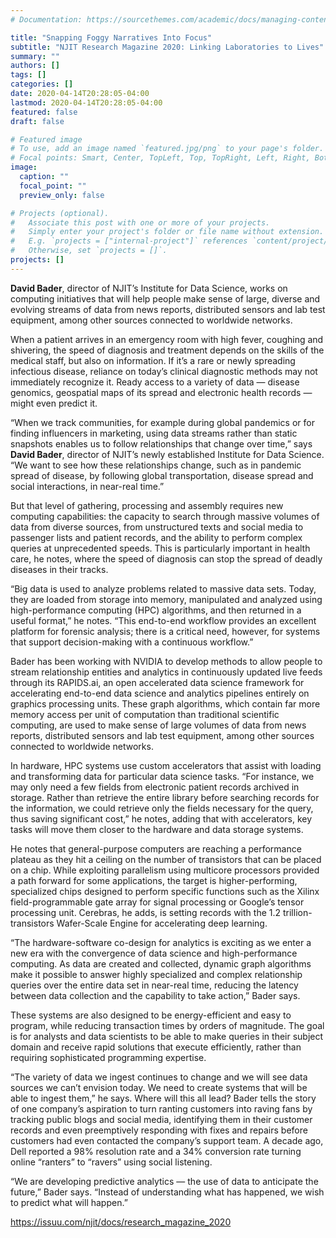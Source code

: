 ```yaml
---
# Documentation: https://sourcethemes.com/academic/docs/managing-content/

title: "Snapping Foggy Narratives Into Focus"
subtitle: "NJIT Research Magazine 2020: Linking Laboratories to Lives"
summary: ""
authors: []
tags: []
categories: []
date: 2020-04-14T20:28:05-04:00
lastmod: 2020-04-14T20:28:05-04:00
featured: false
draft: false

# Featured image
# To use, add an image named `featured.jpg/png` to your page's folder.
# Focal points: Smart, Center, TopLeft, Top, TopRight, Left, Right, BottomLeft, Bottom, BottomRight.
image:
  caption: ""
  focal_point: ""
  preview_only: false

# Projects (optional).
#   Associate this post with one or more of your projects.
#   Simply enter your project's folder or file name without extension.
#   E.g. `projects = ["internal-project"]` references `content/project/deep-learning/index.md`.
#   Otherwise, set `projects = []`.
projects: []
---
```


**David Bader**, director of NJIT’s Institute for Data Science, works on
computing initiatives that will help people make sense of large,
diverse and evolving streams of data from news reports, distributed
sensors and lab test equipment, among other sources connected to
worldwide networks.

When a patient arrives in an emergency room with
high fever, coughing and shivering, the speed
of diagnosis and treatment depends on the skills of the
medical staff, but also on information. If it’s a rare or newly
spreading infectious disease, reliance on today’s clinical
diagnostic methods may not immediately recognize it.
Ready access to a variety of data — disease genomics,
geospatial maps of its spread and electronic health records
— might even predict it.

“When we track communities, for example during global
pandemics or for finding influencers in marketing, using
data streams rather than static snapshots enables us to
follow relationships that change over time,” says **David
Bader**, director of NJIT’s newly established Institute for
Data Science. “We want to see how these relationships
change, such as in pandemic spread of disease, by
following global transportation, disease spread and social
interactions, in near-real time.”

But that level of gathering, processing and assembly
requires new computing capabilities: the capacity to search
through massive volumes of data from diverse sources, from
unstructured texts and social media to passenger lists and
patient records, and the ability to perform complex queries
at unprecedented speeds. This is particularly important in
health care, he notes, where the speed of diagnosis can stop
the spread of deadly diseases in their tracks.

“Big data is used to analyze problems related to massive
data sets. Today, they are loaded from storage into memory,
manipulated and analyzed using high-performance
computing (HPC) algorithms, and then returned in a useful
format,” he notes. “This end-to-end workflow provides an
excellent platform for forensic analysis; there is a critical
need, however, for systems that support decision-making
with a continuous workflow.”

Bader has been working with NVIDIA to develop
methods to allow people to stream relationship entities
and analytics in continuously updated live feeds
through its RAPIDS.ai, an open accelerated data
science framework for accelerating end-to-end
data science and analytics pipelines entirely on
graphics processing units. These graph algorithms,
which contain far more memory access per unit of
computation than traditional scientific computing,
are used to make sense of large volumes of data
from news reports, distributed sensors and lab
test equipment, among other sources connected to
worldwide networks.

In hardware, HPC systems use custom accelerators
that assist with loading and transforming data for
particular data science tasks. “For instance, we may
only need a few fields from electronic patient records
archived in storage. Rather than retrieve the entire
library before searching records for the information, we
could retrieve only the fields necessary for the query,
thus saving significant cost,” he notes, adding that with
accelerators, key tasks will move them closer to the hardware
and data storage systems.

He notes that general-purpose computers are reaching
a performance plateau as they hit a ceiling on the number
of transistors that can be placed on a chip. While exploiting
parallelism using multicore processors provided a path
forward for some applications, the target is higher-performing,
specialized chips designed to perform specific
functions such as the Xilinx field-programmable gate
array for signal processing or Google’s tensor processing
unit. Cerebras, he adds, is setting records with the 1.2
trillion-transistors Wafer-Scale Engine for accelerating
deep learning.

“The hardware-software co-design for analytics is
exciting as we enter a new era with the convergence of
data science and high-performance computing. As
data are created and collected, dynamic graph algorithms
make it possible to answer highly specialized and complex
relationship queries over the entire data set in near-real
time, reducing the latency between data collection and the
capability to take action,” Bader says.

These systems are also designed to be energy-efficient
and easy to program, while reducing transaction times
by orders of magnitude. The goal is for analysts and data
scientists to be able to make queries in their subject domain
and receive rapid solutions that execute efficiently, rather
than requiring sophisticated programming expertise.

“The variety of data we ingest continues to change and
we will see data sources we can’t envision today. We need to
create systems that will be able to ingest them,” he says.
Where will this all lead? Bader tells the story of one
company’s aspiration to turn ranting customers into raving
fans by tracking public blogs and social media, identifying
them in their customer records and even preemptively
responding with fixes and repairs before customers had
even contacted the company’s support team. A decade ago,
Dell reported a 98% resolution rate and a 34% conversion
rate turning online “ranters” to “ravers” using social
listening.

“We are developing predictive analytics — the use of
data to anticipate the future,” Bader says. “Instead of
understanding what has happened, we wish to predict
what will happen.”

https://issuu.com/njit/docs/research_magazine_2020
